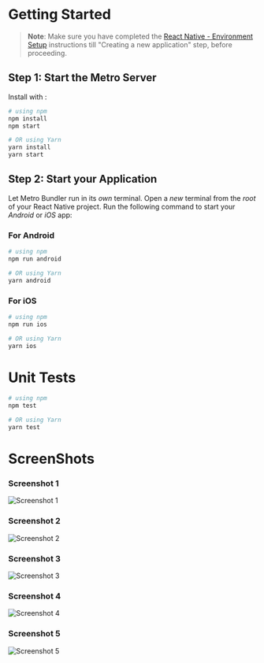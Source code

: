 # Getting Started

>**Note**: Make sure you have completed the [React Native - Environment Setup](https://reactnative.dev/docs/environment-setup) instructions till "Creating a new application" step, before proceeding.

## Step 1: Start the Metro Server
Install with :

```bash
# using npm
npm install
npm start

# OR using Yarn
yarn install
yarn start
```

## Step 2: Start your Application

Let Metro Bundler run in its _own_ terminal. Open a _new_ terminal from the _root_ of your React Native project. Run the following command to start your _Android_ or _iOS_ app:

### For Android

```bash
# using npm
npm run android

# OR using Yarn
yarn android
```

### For iOS

```bash
# using npm
npm run ios

# OR using Yarn
yarn ios
```

# Unit Tests

```bash
# using npm
npm test

# OR using Yarn
yarn test
```

# ScreenShots

### Screenshot 1
![Screenshot 1](./screenshots/splashscreen.png)

### Screenshot 2
![Screenshot 2](./screenshots/explore.png)

### Screenshot 3
![Screenshot 3](./screenshots/error.png)

### Screenshot 4
![Screenshot 4](./screenshots/search.png)

### Screenshot 5
![Screenshot 5](./screenshots/search_result.png)
